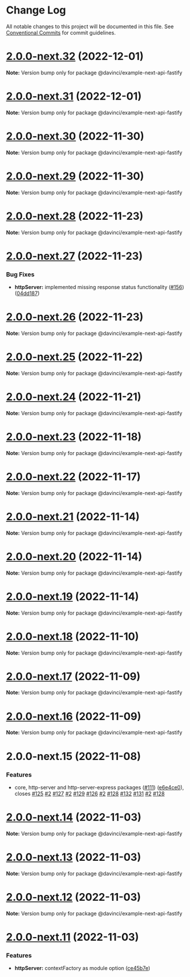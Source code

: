 # Change Log

All notable changes to this project will be documented in this file.
See [Conventional Commits](https://conventionalcommits.org) for commit guidelines.

# [2.0.0-next.32](https://github.com/HPInc/davinci/compare/@davinci/example-next-api-fastify@2.0.0-next.31...@davinci/example-next-api-fastify@2.0.0-next.32) (2022-12-01)

**Note:** Version bump only for package @davinci/example-next-api-fastify





# [2.0.0-next.31](https://github.com/HPInc/davinci/compare/@davinci/example-next-api-fastify@2.0.0-next.30...@davinci/example-next-api-fastify@2.0.0-next.31) (2022-12-01)

**Note:** Version bump only for package @davinci/example-next-api-fastify





# [2.0.0-next.30](https://github.com/HPInc/davinci/compare/@davinci/example-next-api-fastify@2.0.0-next.29...@davinci/example-next-api-fastify@2.0.0-next.30) (2022-11-30)

**Note:** Version bump only for package @davinci/example-next-api-fastify





# [2.0.0-next.29](https://github.com/HPInc/davinci/compare/@davinci/example-next-api-fastify@2.0.0-next.28...@davinci/example-next-api-fastify@2.0.0-next.29) (2022-11-30)

**Note:** Version bump only for package @davinci/example-next-api-fastify





# [2.0.0-next.28](https://github.com/HPInc/davinci/compare/@davinci/example-next-api-fastify@2.0.0-next.27...@davinci/example-next-api-fastify@2.0.0-next.28) (2022-11-23)

**Note:** Version bump only for package @davinci/example-next-api-fastify





# [2.0.0-next.27](https://github.com/HPInc/davinci/compare/@davinci/example-next-api-fastify@2.0.0-next.26...@davinci/example-next-api-fastify@2.0.0-next.27) (2022-11-23)


### Bug Fixes

* **httpServer:** implemented missing response status functionality ([#156](https://github.com/HPInc/davinci/issues/156)) ([04dd187](https://github.com/HPInc/davinci/commit/04dd1878f787bf4fc3cbbd272f5f4c7ccbc66190))





# [2.0.0-next.26](https://github.com/HPInc/davinci/compare/@davinci/example-next-api-fastify@2.0.0-next.25...@davinci/example-next-api-fastify@2.0.0-next.26) (2022-11-23)

**Note:** Version bump only for package @davinci/example-next-api-fastify





# [2.0.0-next.25](https://github.com/HPInc/davinci/compare/@davinci/example-next-api-fastify@2.0.0-next.24...@davinci/example-next-api-fastify@2.0.0-next.25) (2022-11-22)

**Note:** Version bump only for package @davinci/example-next-api-fastify





# [2.0.0-next.24](https://github.com/HPInc/davinci/compare/@davinci/example-next-api-fastify@2.0.0-next.23...@davinci/example-next-api-fastify@2.0.0-next.24) (2022-11-21)

**Note:** Version bump only for package @davinci/example-next-api-fastify





# [2.0.0-next.23](https://github.com/HPInc/davinci/compare/@davinci/example-next-api-fastify@2.0.0-next.22...@davinci/example-next-api-fastify@2.0.0-next.23) (2022-11-18)

**Note:** Version bump only for package @davinci/example-next-api-fastify





# [2.0.0-next.22](https://github.com/HPInc/davinci/compare/@davinci/example-next-api-fastify@2.0.0-next.21...@davinci/example-next-api-fastify@2.0.0-next.22) (2022-11-17)

**Note:** Version bump only for package @davinci/example-next-api-fastify





# [2.0.0-next.21](https://github.com/HPInc/davinci/compare/@davinci/example-next-api-fastify@2.0.0-next.20...@davinci/example-next-api-fastify@2.0.0-next.21) (2022-11-14)

**Note:** Version bump only for package @davinci/example-next-api-fastify





# [2.0.0-next.20](https://github.com/HPInc/davinci/compare/@davinci/example-next-api-fastify@2.0.0-next.19...@davinci/example-next-api-fastify@2.0.0-next.20) (2022-11-14)

**Note:** Version bump only for package @davinci/example-next-api-fastify





# [2.0.0-next.19](https://github.com/HPInc/davinci/compare/@davinci/example-next-api-fastify@2.0.0-next.18...@davinci/example-next-api-fastify@2.0.0-next.19) (2022-11-14)

**Note:** Version bump only for package @davinci/example-next-api-fastify





# [2.0.0-next.18](https://github.com/HPInc/davinci/compare/@davinci/example-next-api-fastify@2.0.0-next.17...@davinci/example-next-api-fastify@2.0.0-next.18) (2022-11-10)

**Note:** Version bump only for package @davinci/example-next-api-fastify





# [2.0.0-next.17](https://github.com/HPInc/davinci/compare/@davinci/example-next-api-fastify@2.0.0-next.16...@davinci/example-next-api-fastify@2.0.0-next.17) (2022-11-09)

**Note:** Version bump only for package @davinci/example-next-api-fastify





# [2.0.0-next.16](https://github.com/HPInc/davinci/compare/@davinci/example-next-api-fastify@2.0.0-next.15...@davinci/example-next-api-fastify@2.0.0-next.16) (2022-11-09)

**Note:** Version bump only for package @davinci/example-next-api-fastify





# 2.0.0-next.15 (2022-11-08)


### Features

* core, http-server and http-server-express packages ([#111](https://github.com/HPInc/davinci/issues/111)) ([e6e4ce0](https://github.com/HPInc/davinci/commit/e6e4ce0dcc81a3b44976cde471353f77ad872e65)), closes [#125](https://github.com/HPInc/davinci/issues/125) [#2](https://github.com/HPInc/davinci/issues/2) [#127](https://github.com/HPInc/davinci/issues/127) [#2](https://github.com/HPInc/davinci/issues/2) [#129](https://github.com/HPInc/davinci/issues/129) [#126](https://github.com/HPInc/davinci/issues/126) [#2](https://github.com/HPInc/davinci/issues/2) [#128](https://github.com/HPInc/davinci/issues/128) [#132](https://github.com/HPInc/davinci/issues/132) [#131](https://github.com/HPInc/davinci/issues/131) [#2](https://github.com/HPInc/davinci/issues/2) [#128](https://github.com/HPInc/davinci/issues/128)





# [2.0.0-next.14](https://github.com/HPInc/davinci/compare/@davinci/example-next-api-fastify@2.0.0-next.13...@davinci/example-next-api-fastify@2.0.0-next.14) (2022-11-03)

**Note:** Version bump only for package @davinci/example-next-api-fastify





# [2.0.0-next.13](https://github.com/HPInc/davinci/compare/@davinci/example-next-api-fastify@2.0.0-next.12...@davinci/example-next-api-fastify@2.0.0-next.13) (2022-11-03)

**Note:** Version bump only for package @davinci/example-next-api-fastify





# [2.0.0-next.12](https://github.com/HPInc/davinci/compare/@davinci/example-next-api-fastify@2.0.0-next.11...@davinci/example-next-api-fastify@2.0.0-next.12) (2022-11-03)

**Note:** Version bump only for package @davinci/example-next-api-fastify





# [2.0.0-next.11](https://github.com/HPInc/davinci/compare/@davinci/example-next-api-fastify@2.0.0-next.10...@davinci/example-next-api-fastify@2.0.0-next.11) (2022-11-03)


### Features

* **httpServer:** contextFactory as module option ([ce45b7e](https://github.com/HPInc/davinci/commit/ce45b7edb5f0ac7aff8540ab61066f13399b557d))
